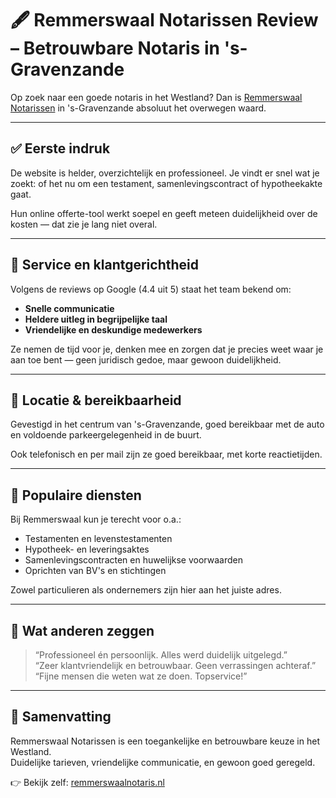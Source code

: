 # 🖋️ Remmerswaal Notarissen Review – Betrouwbare Notaris in 's-Gravenzande

Op zoek naar een goede notaris in het Westland? Dan is [Remmerswaal Notarissen](https://notarissen-online.nl) in 's-Gravenzande absoluut het overwegen waard.

---

## ✅ Eerste indruk

De website is helder, overzichtelijk en professioneel. Je vindt er snel wat je zoekt: of het nu om een testament, samenlevingscontract of hypotheekakte gaat.

Hun online offerte-tool werkt soepel en geeft meteen duidelijkheid over de kosten — dat zie je lang niet overal.

---

## 🤝 Service en klantgerichtheid

Volgens de reviews op Google (4.4 uit 5) staat het team bekend om:

- **Snelle communicatie**  
- **Heldere uitleg in begrijpelijke taal**  
- **Vriendelijke en deskundige medewerkers**

Ze nemen de tijd voor je, denken mee en zorgen dat je precies weet waar je aan toe bent — geen juridisch gedoe, maar gewoon duidelijkheid.

---

## 📍 Locatie & bereikbaarheid

Gevestigd in het centrum van 's-Gravenzande, goed bereikbaar met de auto en voldoende parkeergelegenheid in de buurt.

Ook telefonisch en per mail zijn ze goed bereikbaar, met korte reactietijden.

---

## 🧾 Populaire diensten

Bij Remmerswaal kun je terecht voor o.a.:

- Testamenten en levenstestamenten
- Hypotheek- en leveringsaktes
- Samenlevingscontracten en huwelijkse voorwaarden
- Oprichten van BV's en stichtingen

Zowel particulieren als ondernemers zijn hier aan het juiste adres.

---

## 💬 Wat anderen zeggen

> “Professioneel én persoonlijk. Alles werd duidelijk uitgelegd.”  
> “Zeer klantvriendelijk en betrouwbaar. Geen verrassingen achteraf.”  
> “Fijne mensen die weten wat ze doen. Topservice!”

---

## 📌 Samenvatting

Remmerswaal Notarissen is een toegankelijke en betrouwbare keuze in het Westland.  
Duidelijke tarieven, vriendelijke communicatie, en gewoon goed geregeld.

👉 Bekijk zelf: [remmerswaalnotaris.nl](https://notarissen-online.nl)  

